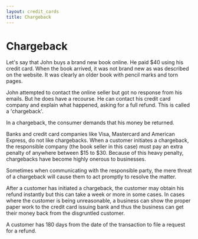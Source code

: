 ```yaml
---
layout: credit_cards
title: Chargeback
---
```


# Chargeback

Let's say that John buys a brand new book online. He paid $40 using his credit card. When the book arrived, it was not brand new as was described on the website. It was clearly an older book with pencil marks and torn pages.

John attempted to contact the online seller but got no response from his emails. But he does have a recourse. He can contact his credit card company and explain what happened, asking for a full refund. This is called a 'chargeback'.

In a chargeback, the consumer demands that his money be returned.

Banks and credit card companies like Visa, Mastercard and American Express, do not like chargebacks. When a customer initiates a chargeback, the responsible company (the book seller in this case) must pay an extra penalty of anywhere between $15 to $30. Because of this heavy penalty, chargebacks have become highly onerous to businesses.

Sometimes when communicating with the responsible party, the mere threat of a chargeback will cause them to act promptly to resolve the matter.

After a customer has initiated a chargeback, the customer may obtain his refund instantly but this can take a week or more in some cases. In cases where the customer is being unreasonable, a business can show the proper paper work to the credit card issuing bank and thus the business can get their money back from the disgruntled customer.

A customer has 180 days from the date of the transaction to file a request for a refund.

